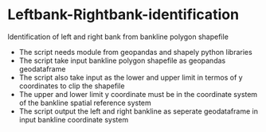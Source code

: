 # Leftbank-Rightbank-identification
Identification of left and right bank from bankline polygon shapefile

- The script needs module from geopandas and shapely python libraries
- The script take input bankline polygon shapefile as geopandas geodataframe
- The script also take input as the lower and upper limit in termos of y coordinates to clip the shapefile
- The upper and lower limit y coordinate must be in the coordinate system of the bankline spatial reference system
- The script output the left and right bankline as seperate geodataframe in input bankline coordinate system

